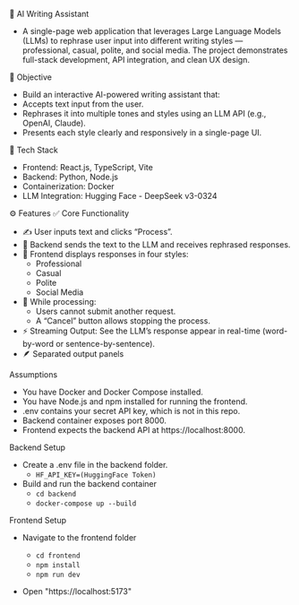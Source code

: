 🧠 AI Writing Assistant
  - A single-page web application that leverages Large Language Models (LLMs) to rephrase user input into different writing styles — professional, casual, polite, and social media. The project demonstrates full-stack    development, API integration, and clean UX design.

🎯 Objective
  - Build an interactive AI-powered writing assistant that:
  - Accepts text input from the user.
  - Rephrases it into multiple tones and styles using an LLM API (e.g., OpenAI, Claude).
  - Presents each style clearly and responsively in a single-page UI.

🧩 Tech Stack
  - Frontend: React.js, TypeScript, Vite
  - Backend: Python, Node.js
  - Containerization: Docker
  - LLM Integration: Hugging Face - DeepSeek v3-0324

⚙️ Features
✅ Core Functionality
  - ✍️ User inputs text and clicks “Process”.
  - 🔁 Backend sends the text to the LLM and receives rephrased responses.
  - 💬 Frontend displays responses in four styles:
    - Professional
    - Casual
    - Polite
    - Social Media
  - 🚫 While processing:
    - Users cannot submit another request.
    - A “Cancel” button allows stopping the process.
  - ⚡ Streaming Output: See the LLM’s response appear in real-time (word-by-word or sentence-by-sentence).
  - 🪶 Separated output panels

Assumptions
  - You have Docker and Docker Compose installed.
  - You have Node.js and npm installed for running the frontend.
  - .env contains your secret API key, which is not in this repo.
  - Backend container exposes port 8000.
  - Frontend expects the backend API at https://localhost:8000.

Backend Setup
  - Create a .env file in the backend folder.
    - ```HF_API_KEY=(HuggingFace Token)```
  - Build and run the backend container
    - ```cd backend```
    - ```docker-compose up --build```

Frontend Setup
  - Navigate to the frontend folder
    - ```cd frontend```
    - ```npm install```
    - ```npm run dev```

  - Open "https://localhost:5173"
